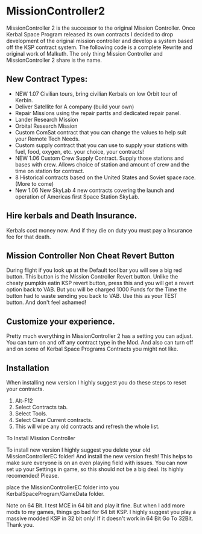 # MissionController2

MissionController 2 is the successor to the original Mission Controller.  Once Kerbal Space Program released its own contracts I decided to drop development of the original mission controller and develop a system based off the KSP contract system.  The following code is a complete Rewrite and original work of Malkuth.  The only thing Mission Controller and MissionController 2 share is the name.


## New Contract Types:

* NEW 1.07 Civilian tours, bring civilian Kerbals on low Orbit tour of Kerbin.
* Deliver Satellite for A company (build your own)
* Repair Missions using the repair partts and dedicated repair panel.
* Lander Research Mission
* Orbital Research Mission
* Custom ComSat contract that you can change the values to help suit your Remote Tech Needs.
* Custom supply contract that you can use to supply your stations with fuel, food, oxygen, etc. your choice, your contracts!
* NEW 1.06 Custom Crew Supply Contract. Supply those stations and bases with crew. Allows choice of station and amount of crew and the time on station for contract.
* 8 Historical contracts based on the United States and Soviet space race. (More to come)
* New 1.06 New SkyLab 4 new contracts covering the launch and operation of Americas first Space Station SkyLab.

## Hire kerbals and Death Insurance. 
Kerbals cost money now.  And if they die on duty you must pay a Insurance fee for that death.

## Mission Controller Non Cheat Revert Button

During flight if you look up at the Default tool bar you will see a big red button. This button is the Mission Controller
Revert button. Unlike the cheaty pumpkin eatin KSP revert button, press this and you will get a revert option back
to VAB. But you will be charged 1000 Funds for the Time the button had to waste sending you back to VAB. Use this as 
your TEST button. And don't feel ashamed!

## Customize your experience.
Pretty much everything in MissionController 2 has a setting you can adjust.  You can turn on and off any contract type in the
Mod.  And also can turn off and on some of Kerbal Space Programs Contracts you might not like.

## Installation

When installing new version I highly suggest you do these steps to reset your contracts. 

1. Alt-F12
2. Select Contracts tab.
3. Select Tools.
4. Select Clear Current contracts.
5. This will wipe any old contracts and refresh the whole list.

To Install Mission Controller

To install new version I highly suggest you delete your old MissionControllerEC folder! And install the new version 
fresh! This helps to make sure everyone is on an even playing field with issues. You can now set up 
your Settings in game, so this should not be a big deal. Its highly recomended! Please. 

place the MissionControllerEC folder into you KerbalSpaceProgram/GameData folder. 

Note on 64 Bit. I test MCE in 64 bit and play it fine. But when I add more mods to my games, things go bad for 64 bit KSP. 
I highly suggest you play a massive modded KSP in 32 bit only! If it doesn't work in
64 Bit Go To 32Bit. Thank you.

